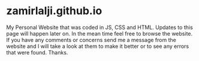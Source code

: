 # zamirlalji.github.io

My Personal Website that was coded in JS, CSS and HTML. Updates to this page will happen later on. In the mean time feel free to browse the website. If you have any comments
or concerns send me a message from the website and I will take a look at them to make it better or to see any errors that were found. Thanks. 
